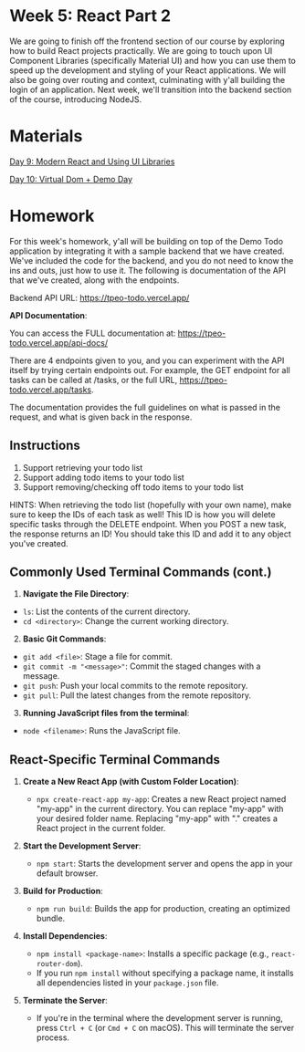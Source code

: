 # Week 5: React Part 2

We are going to finish off the frontend section of our course by exploring how to build React projects practically. We are going to touch upon UI Component Libraries (specifically Material UI) and how you can use them to speed up the development and styling of your React applications. We will also be going over routing and context, culminating with y'all building the login of an application. Next week, we'll transition into the backend section of the course, introducing NodeJS.

# Materials

[Day 9: Modern React and Using UI Libraries](https://docs.google.com/presentation/d/1fNy5c4Ifoodhr5EUBneSnhK8zneYxMPU/edit?usp=sharing&ouid=100708582121827169460&rtpof=true&sd=true)

[Day 10: Virtual Dom + Demo Day](https://docs.google.com/presentation/d/182TEMg6a03rtG34_yxJgPaGhUzbNXpm4/edit?usp=sharing&ouid=100708582121827169460&rtpof=true&sd=true)


# Homework

For this week's homework, y'all will be building on top of the Demo Todo application by integrating it with a sample backend that we have created. We've included the code for the backend, and you do not need to know the ins and outs, just how to use it. The following is documentation of the API that we've created, along with the endpoints.

Backend API URL: https://tpeo-todo.vercel.app/

**API Documentation**:

You can access the FULL documentation at: https://tpeo-todo.vercel.app/api-docs/

There are 4 endpoints given to you, and you can experiment with the API itself by
trying certain endpoints out. For example, the GET endpoint for all tasks can be 
called at /tasks, or the full URL, https://tpeo-todo.vercel.app/tasks.

The documentation provides the full guidelines on what is passed in the request,
and what is given back in the response. 

## Instructions

1. Support retrieving your todo list
2. Support adding todo items to your todo list
3. Support removing/checking off todo items to your todo list

HINTS: When retrieving the todo list (hopefully with your own name), make sure to
keep the IDs of each task as well! This ID is how you will delete specific tasks
through the DELETE endpoint. When you POST a new task, the response returns an ID!
You should take this ID and add it to any object you've created.

## Commonly Used Terminal Commands (cont.)

1. **Navigate the File Directory**:
- `ls`: List the contents of the current directory.
- `cd <directory>`: Change the current working directory.

2. **Basic Git Commands**:
- `git add <file>`: Stage a file for commit.
- `git commit -m "<message>"`: Commit the staged changes with a message.
- `git push`: Push your local commits to the remote repository.
- `git pull`: Pull the latest changes from the remote repository.

3. **Running JavaScript files from the terminal**:
- `node <filename>`: Runs the JavaScript file.

## React-Specific Terminal Commands

1. **Create a New React App (with Custom Folder Location)**:
   - `npx create-react-app my-app`: Creates a new React project named "my-app" in the current directory. You can replace "my-app" with your desired folder name. Replacing "my-app" with "." creates a React project in the current folder.

2. **Start the Development Server**:
   - `npm start`: Starts the development server and opens the app in your default browser.

3. **Build for Production**:
   - `npm run build`: Builds the app for production, creating an optimized bundle.

4. **Install Dependencies**:
   - `npm install <package-name>`: Installs a specific package (e.g., `react-router-dom`).
   - If you run `npm install` without specifying a package name, it installs all dependencies listed in your `package.json` file.

5. **Terminate the Server**:
   - If you're in the terminal where the development server is running, press `Ctrl + C` (or `Cmd + C` on macOS). This will terminate the server process.
